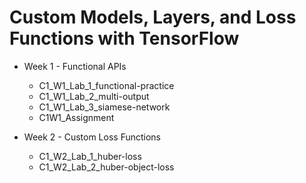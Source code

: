 # Custom Models, Layers, and Loss Functions with TensorFlow

* Week 1 - Functional APIs
    * C1_W1_Lab_1_functional-practice
    * C1_W1_Lab_2_multi-output
    * C1_W1_Lab_3_siamese-network
    * C1W1_Assignment

* Week 2 - Custom Loss Functions
    * C1_W2_Lab_1_huber-loss
    * C1_W2_Lab_2_huber-object-loss